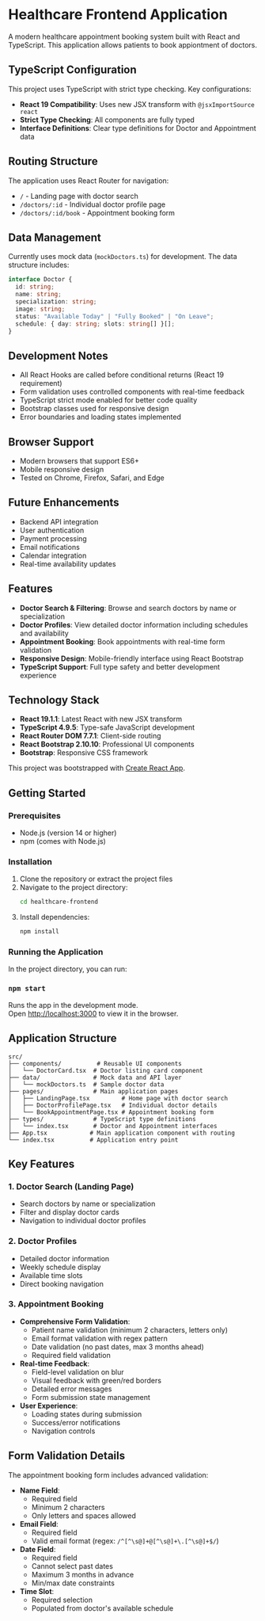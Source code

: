 # Healthcare Frontend Application

A modern healthcare appointment booking system built with React and TypeScript. This application allows patients to book appiontment of doctors.


## TypeScript Configuration

This project uses TypeScript with strict type checking. Key configurations:

- **React 19 Compatibility**: Uses new JSX transform with `@jsxImportSource react`
- **Strict Type Checking**: All components are fully typed
- **Interface Definitions**: Clear type definitions for Doctor and Appointment data

## Routing Structure

The application uses React Router for navigation:

- `/` - Landing page with doctor search
- `/doctors/:id` - Individual doctor profile page
- `/doctors/:id/book` - Appointment booking form

## Data Management

Currently uses mock data (`mockDoctors.ts`) for development. The data structure includes:

```typescript
interface Doctor {
  id: string;
  name: string;
  specialization: string;
  image: string;
  status: "Available Today" | "Fully Booked" | "On Leave";
  schedule: { day: string; slots: string[] }[];
}
```

## Development Notes

- All React Hooks are called before conditional returns (React 19 requirement)
- Form validation uses controlled components with real-time feedback
- TypeScript strict mode enabled for better code quality
- Bootstrap classes used for responsive design
- Error boundaries and loading states implemented

## Browser Support

- Modern browsers that support ES6+
- Mobile responsive design
- Tested on Chrome, Firefox, Safari, and Edge

## Future Enhancements

- Backend API integration
- User authentication
- Payment processing
- Email notifications
- Calendar integration
- Real-time availability updates



## Features

- **Doctor Search & Filtering**: Browse and search doctors by name or specialization
- **Doctor Profiles**: View detailed doctor information including schedules and availability
- **Appointment Booking**: Book appointments with real-time form validation
- **Responsive Design**: Mobile-friendly interface using React Bootstrap
- **TypeScript Support**: Full type safety and better development experience

## Technology Stack

- **React 19.1.1**: Latest React with new JSX transform
- **TypeScript 4.9.5**: Type-safe JavaScript development
- **React Router DOM 7.7.1**: Client-side routing
- **React Bootstrap 2.10.10**: Professional UI components
- **Bootstrap**: Responsive CSS framework

This project was bootstrapped with [Create React App](https://github.com/facebook/create-react-app).

## Getting Started

### Prerequisites

- Node.js (version 14 or higher)
- npm (comes with Node.js)

### Installation

1. Clone the repository or extract the project files
2. Navigate to the project directory:
   ```bash
   cd healthcare-frontend
   ```
3. Install dependencies:
   ```bash
   npm install
   ```

### Running the Application

In the project directory, you can run:

### `npm start`

Runs the app in the development mode.\
Open [http://localhost:3000](http://localhost:3000) to view it in the browser.






## Application Structure

```
src/
├── components/          # Reusable UI components
│   └── DoctorCard.tsx  # Doctor listing card component
├── data/               # Mock data and API layer
│   └── mockDoctors.ts  # Sample doctor data
├── pages/              # Main application pages
│   ├── LandingPage.tsx         # Home page with doctor search
│   ├── DoctorProfilePage.tsx   # Individual doctor details
│   └── BookAppointmentPage.tsx # Appointment booking form
├── types/              # TypeScript type definitions
│   └── index.tsx       # Doctor and Appointment interfaces
├── App.tsx            # Main application component with routing
└── index.tsx          # Application entry point
```

## Key Features

### 1. Doctor Search (Landing Page)

- Search doctors by name or specialization
- Filter and display doctor cards
- Navigation to individual doctor profiles

### 2. Doctor Profiles

- Detailed doctor information
- Weekly schedule display
- Available time slots
- Direct booking navigation

### 3. Appointment Booking

- **Comprehensive Form Validation**:
  - Patient name validation (minimum 2 characters, letters only)
  - Email format validation with regex pattern
  - Date validation (no past dates, max 3 months ahead)
  - Required field validation
- **Real-time Feedback**:
  - Field-level validation on blur
  - Visual feedback with green/red borders
  - Detailed error messages
  - Form submission state management
- **User Experience**:
  - Loading states during submission
  - Success/error notifications
  - Navigation controls

## Form Validation Details

The appointment booking form includes advanced validation:

- **Name Field**:
  - Required field
  - Minimum 2 characters
  - Only letters and spaces allowed
- **Email Field**:
  - Required field
  - Valid email format (regex: `/^[^\s@]+@[^\s@]+\.[^\s@]+$/`)
- **Date Field**:
  - Required field
  - Cannot select past dates
  - Maximum 3 months in advance
  - Min/max date constraints
- **Time Slot**:
  - Required selection
  - Populated from doctor's available schedule



